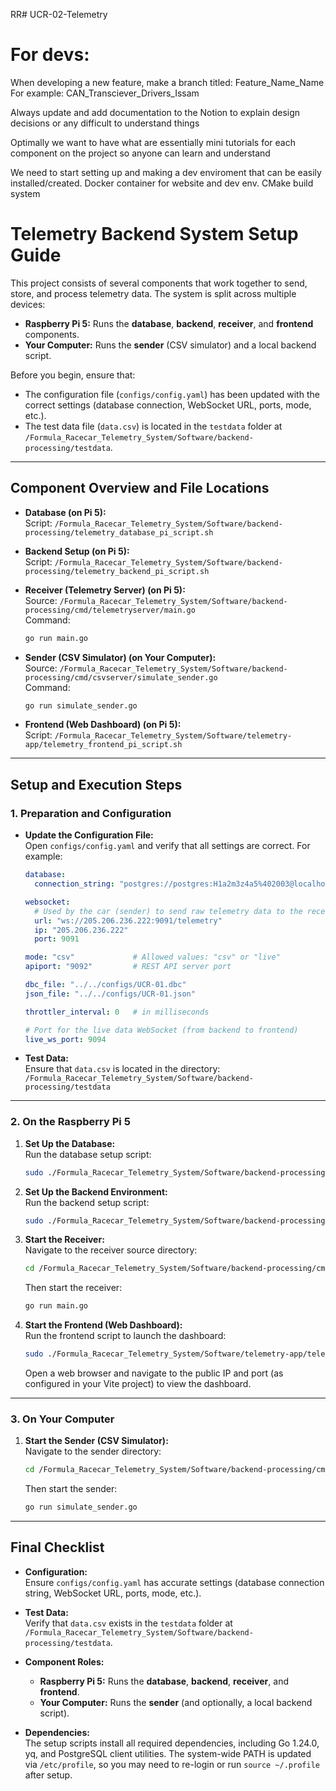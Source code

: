 RR# UCR-02-Telemetry

# For devs:
When developing a new feature, make a branch titled: Feature_Name_Name
For example: CAN_Transciever_Drivers_Issam

Always update and add documentation to the Notion to explain design decisions or any difficult to understand things

Optimally we want to have what are essentially mini tutorials for each component on the project so anyone can learn and understand

We need to start setting up and making a dev enviroment that can be easily installed/created. Docker container for website and dev env.
CMake build system


# Telemetry Backend System Setup Guide

This project consists of several components that work together to send, store, and process telemetry data. The system is split across multiple devices:

- **Raspberry Pi 5:** Runs the **database**, **backend**, **receiver**, and **frontend** components.
- **Your Computer:** Runs the **sender** (CSV simulator) and a local backend script.

Before you begin, ensure that:
- The configuration file (`configs/config.yaml`) has been updated with the correct settings (database connection, WebSocket URL, ports, mode, etc.).
- The test data file (`data.csv`) is located in the `testdata` folder at `/Formula_Racecar_Telemetry_System/Software/backend-processing/testdata`.

---

## Component Overview and File Locations

- **Database (on Pi 5):**  
  Script: `/Formula_Racecar_Telemetry_System/Software/backend-processing/telemetry_database_pi_script.sh`

- **Backend Setup (on Pi 5):**  
  Script: `/Formula_Racecar_Telemetry_System/Software/backend-processing/telemetry_backend_pi_script.sh`

- **Receiver (Telemetry Server) (on Pi 5):**  
  Source: `/Formula_Racecar_Telemetry_System/Software/backend-processing/cmd/telemetryserver/main.go`  
  Command:  
  ```bash
  go run main.go
  ```

- **Sender (CSV Simulator) (on Your Computer):**  
  Source: `/Formula_Racecar_Telemetry_System/Software/backend-processing/cmd/csvserver/simulate_sender.go`  
  Command:  
  ```bash
  go run simulate_sender.go
  ```

- **Frontend (Web Dashboard) (on Pi 5):**  
  Script: `/Formula_Racecar_Telemetry_System/Software/telemetry-app/telemetry_frontend_pi_script.sh`

---

## Setup and Execution Steps

### 1. Preparation and Configuration

- **Update the Configuration File:**  
  Open `configs/config.yaml` and verify that all settings are correct. For example:

  ```yaml
  database:
    connection_string: "postgres://postgres:H1a2m3z4a5%402003@localhost:5432/telem_db?sslmode=disable"

  websocket:
    # Used by the car (sender) to send raw telemetry data to the receiver.
    url: "ws://205.206.236.222:9091/telemetry"
    ip: "205.206.236.222"
    port: 9091

  mode: "csv"             # Allowed values: "csv" or "live"
  apiport: "9092"         # REST API server port

  dbc_file: "../../configs/UCR-01.dbc"
  json_file: "../../configs/UCR-01.json"

  throttler_interval: 0   # in milliseconds

  # Port for the live data WebSocket (from backend to frontend)
  live_ws_port: 9094
  ```

- **Test Data:**  
  Ensure that `data.csv` is located in the directory:  
  `/Formula_Racecar_Telemetry_System/Software/backend-processing/testdata`

---

### 2. On the Raspberry Pi 5

1. **Set Up the Database:**  
   Run the database setup script:
   ```bash
   sudo ./Formula_Racecar_Telemetry_System/Software/backend-processing/telemetry_database_pi_script.sh
   ```

2. **Set Up the Backend Environment:**  
   Run the backend setup script:
   ```bash
   sudo ./Formula_Racecar_Telemetry_System/Software/backend-processing/telemetry_backend_pi_script.sh
   ```

3. **Start the Receiver:**  
   Navigate to the receiver source directory:
   ```bash
   cd /Formula_Racecar_Telemetry_System/Software/backend-processing/cmd/telemetryserver
   ```
   Then start the receiver:
   ```bash
   go run main.go
   ```

4. **Start the Frontend (Web Dashboard):**  
   Run the frontend script to launch the dashboard:
   ```bash
   sudo ./Formula_Racecar_Telemetry_System/Software/telemetry-app/telemetry_frontend_pi_script.sh
   ```
   Open a web browser and navigate to the public IP and port (as configured in your Vite project) to view the dashboard.

---

### 3. On Your Computer

1. **Start the Sender (CSV Simulator):**  
   Navigate to the sender directory:
   ```bash
   cd /Formula_Racecar_Telemetry_System/Software/backend-processing/cmd/csvserver
   ```
   Then start the sender:
   ```bash
   go run simulate_sender.go
   ```

---

## Final Checklist

- **Configuration:**  
  Ensure `configs/config.yaml` has accurate settings (database connection string, WebSocket URL, ports, mode, etc.).

- **Test Data:**  
  Verify that `data.csv` exists in the `testdata` folder at `/Formula_Racecar_Telemetry_System/Software/backend-processing/testdata`.

- **Component Roles:**  
  - **Raspberry Pi 5:** Runs the **database**, **backend**, **receiver**, and **frontend**.
  - **Your Computer:** Runs the **sender** (and optionally, a local backend script).

- **Dependencies:**  
  The setup scripts install all required dependencies, including Go 1.24.0, yq, and PostgreSQL client utilities. The system-wide PATH is updated via `/etc/profile`, so you may need to re-login or run `source ~/.profile` after setup.
